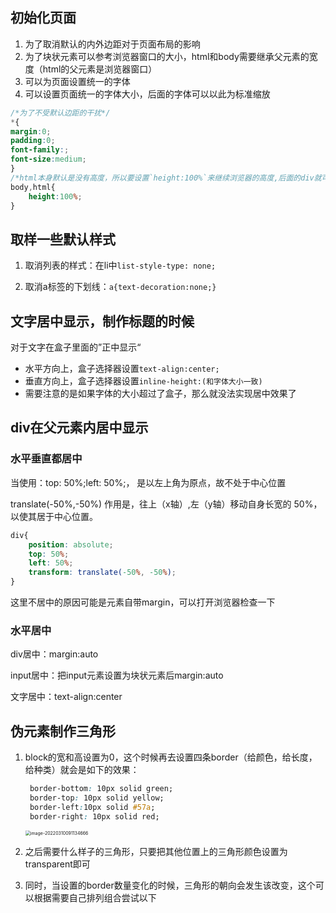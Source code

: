 ## 初始化页面

1. 为了取消默认的内外边距对于页面布局的影响
2. 为了块状元素可以参考浏览器窗口的大小，html和body需要继承父元素的宽度（html的父元素是浏览器窗口）
3. 可以为页面设置统一的字体
4. 可以设置页面统一的字体大小，后面的字体可以以此为标准缩放

```css
/*为了不受默认边距的干扰*/
*{
margin:0;
padding:0;
font-family:;
font-size:medium;    
}
/*html本身默认是没有高度，所以要设置`height:100%`来继续浏览器的高度,后面的div就可以参考父元素高度*/
body,html{
    height:100%;
}
```

## 取样一些默认样式

1. 取消列表的样式：在li中`list-style-type: none;`

2. 取消a标签的下划线：`a{text-decoration:none;}`

## 文字居中显示，制作标题的时候

对于文字在盒子里面的”正中显示“

- 水平方向上，盒子选择器设置`text-align:center;`
- 垂直方向上，盒子选择器设置`inline-height:(和字体大小一致)`
- 需要注意的是如果字体的大小超过了盒子，那么就没法实现居中效果了

## div在父元素内居中显示

### 水平垂直都居中

当使用：top: 50%;left: 50%;， 是以左上角为原点，故不处于中心位置

 translate(-50%,-50%) 作用是，往上（x轴）,左（y轴）移动自身长宽的 50%，以使其居于中心位置。

```css
div{
    position: absolute;
    top: 50%;
    left: 50%;
    transform: translate(-50%, -50%);
}
```

这里不居中的原因可能是元素自带margin，可以打开浏览器检查一下

### 水平居中

div居中：margin:auto

input居中：把input元素设置为块状元素后margin:auto

文字居中：text-align:center

## 伪元素制作三角形

1. block的宽和高设置为0，这个时候再去设置四条border（给颜色，给长度，给种类）就会是如下的效果：

   ```css
    border-bottom: 10px solid green;
    border-top: 10px solid yellow;
    border-left:10px solid #57a;
    border-right: 10px solid red;
   ```

   <img src="E:\typora_space\hfhtml&css\images\image-borders.png" alt="image-20220310091134666" style="zoom:50%;" />

2. 之后需要什么样子的三角形，只要把其他位置上的三角形颜色设置为transparent即可

3. 同时，当设置的border数量变化的时候，三角形的朝向会发生该改变，这个可以根据需要自己排列组合尝试以下
